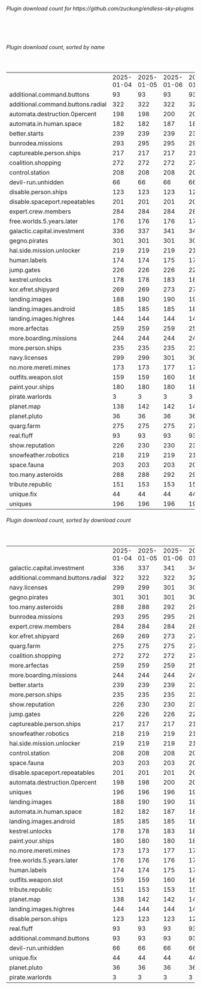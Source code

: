 <h6>Plugin download count for https://github.com/zuckung/endless-sky-plugins</h6><br>
<br>
<h6>Plugin download count, sorted by name</h6><sub><sup><br>
<table>
	<tr>
		<td></td>
		<td>2025-01-04</td>
		<td>2025-01-05</td>
		<td>2025-01-06</td>
		<td>2025-01-07</td>
		<td>2025-01-08</td>
		<td>2025-01-09</td>
		<td>2025-01-10</td>
		<td>today +</td>
	</tr>
	<tr>
		<td>additional.command.buttons</td>
		<td>93</td>
		<td>93</td>
		<td>93</td>
		<td>93</td>
		<td>93</td>
		<td>93</td>
		<td>93</td>
		<td></td>
	</tr>
	<tr>
		<td>additional.command.buttons.radial</td>
		<td>322</td>
		<td>322</td>
		<td>322</td>
		<td>322</td>
		<td>322</td>
		<td>322</td>
		<td>324</td>
		<td>+ 2</td>
	</tr>
	<tr>
		<td>automata.destruction.0percent</td>
		<td>198</td>
		<td>198</td>
		<td>200</td>
		<td>201</td>
		<td>201</td>
		<td>201</td>
		<td>203</td>
		<td>+ 2</td>
	</tr>
	<tr>
		<td>automata.in.human.space</td>
		<td>182</td>
		<td>182</td>
		<td>187</td>
		<td>187</td>
		<td>187</td>
		<td>189</td>
		<td>193</td>
		<td>+ 4</td>
	</tr>
	<tr>
		<td>better.starts</td>
		<td>239</td>
		<td>239</td>
		<td>239</td>
		<td>239</td>
		<td>239</td>
		<td>239</td>
		<td>243</td>
		<td>+ 4</td>
	</tr>
	<tr>
		<td>bunrodea.missions</td>
		<td>293</td>
		<td>295</td>
		<td>295</td>
		<td>296</td>
		<td>296</td>
		<td>296</td>
		<td>298</td>
		<td>+ 2</td>
	</tr>
	<tr>
		<td>captureable.person.ships</td>
		<td>217</td>
		<td>217</td>
		<td>217</td>
		<td>219</td>
		<td>219</td>
		<td>219</td>
		<td>223</td>
		<td>+ 4</td>
	</tr>
	<tr>
		<td>coalition.shopping</td>
		<td>272</td>
		<td>272</td>
		<td>272</td>
		<td>273</td>
		<td>273</td>
		<td>273</td>
		<td>275</td>
		<td>+ 2</td>
	</tr>
	<tr>
		<td>control.station</td>
		<td>208</td>
		<td>208</td>
		<td>208</td>
		<td>208</td>
		<td>208</td>
		<td>208</td>
		<td>212</td>
		<td>+ 4</td>
	</tr>
	<tr>
		<td>devil-run.unhidden</td>
		<td>66</td>
		<td>66</td>
		<td>66</td>
		<td>66</td>
		<td>66</td>
		<td>66</td>
		<td>66</td>
		<td></td>
	</tr>
	<tr>
		<td>disable.person.ships</td>
		<td>123</td>
		<td>123</td>
		<td>123</td>
		<td>123</td>
		<td>123</td>
		<td>123</td>
		<td>123</td>
		<td></td>
	</tr>
	<tr>
		<td>disable.spaceport.repeatables</td>
		<td>201</td>
		<td>201</td>
		<td>201</td>
		<td>201</td>
		<td>203</td>
		<td>203</td>
		<td>203</td>
		<td></td>
	</tr>
	<tr>
		<td>expert.crew.members</td>
		<td>284</td>
		<td>284</td>
		<td>284</td>
		<td>287</td>
		<td>287</td>
		<td>287</td>
		<td>291</td>
		<td>+ 4</td>
	</tr>
	<tr>
		<td>free.worlds.5.years.later</td>
		<td>176</td>
		<td>176</td>
		<td>176</td>
		<td>176</td>
		<td>176</td>
		<td>176</td>
		<td>178</td>
		<td>+ 2</td>
	</tr>
	<tr>
		<td>galactic.capital.investment</td>
		<td>336</td>
		<td>337</td>
		<td>341</td>
		<td>341</td>
		<td>341</td>
		<td>343</td>
		<td>349</td>
		<td>+ 6</td>
	</tr>
	<tr>
		<td>gegno.pirates</td>
		<td>301</td>
		<td>301</td>
		<td>301</td>
		<td>302</td>
		<td>302</td>
		<td>302</td>
		<td>304</td>
		<td>+ 2</td>
	</tr>
	<tr>
		<td>hai.side.mission.unlocker</td>
		<td>219</td>
		<td>219</td>
		<td>219</td>
		<td>219</td>
		<td>219</td>
		<td>219</td>
		<td>219</td>
		<td></td>
	</tr>
	<tr>
		<td>human.labels</td>
		<td>174</td>
		<td>174</td>
		<td>175</td>
		<td>175</td>
		<td>175</td>
		<td>175</td>
		<td>177</td>
		<td>+ 2</td>
	</tr>
	<tr>
		<td>jump.gates</td>
		<td>226</td>
		<td>226</td>
		<td>226</td>
		<td>226</td>
		<td>226</td>
		<td>226</td>
		<td>228</td>
		<td>+ 2</td>
	</tr>
	<tr>
		<td>kestrel.unlocks</td>
		<td>178</td>
		<td>178</td>
		<td>183</td>
		<td>183</td>
		<td>183</td>
		<td>185</td>
		<td>189</td>
		<td>+ 4</td>
	</tr>
	<tr>
		<td>kor.efret.shipyard</td>
		<td>269</td>
		<td>269</td>
		<td>273</td>
		<td>273</td>
		<td>273</td>
		<td>275</td>
		<td>283</td>
		<td>+ 8</td>
	</tr>
	<tr>
		<td>landing.images</td>
		<td>188</td>
		<td>190</td>
		<td>190</td>
		<td>192</td>
		<td>192</td>
		<td>192</td>
		<td>196</td>
		<td>+ 4</td>
	</tr>
	<tr>
		<td>landing.images.android</td>
		<td>185</td>
		<td>185</td>
		<td>185</td>
		<td>185</td>
		<td>187</td>
		<td>187</td>
		<td>189</td>
		<td>+ 2</td>
	</tr>
	<tr>
		<td>landing.images.highres</td>
		<td>144</td>
		<td>144</td>
		<td>144</td>
		<td>144</td>
		<td>144</td>
		<td>144</td>
		<td>146</td>
		<td>+ 2</td>
	</tr>
	<tr>
		<td>more.arfectas</td>
		<td>259</td>
		<td>259</td>
		<td>259</td>
		<td>259</td>
		<td>259</td>
		<td>259</td>
		<td>263</td>
		<td>+ 4</td>
	</tr>
	<tr>
		<td>more.boarding.missions</td>
		<td>244</td>
		<td>244</td>
		<td>244</td>
		<td>244</td>
		<td>244</td>
		<td>246</td>
		<td>248</td>
		<td>+ 2</td>
	</tr>
	<tr>
		<td>more.person.ships</td>
		<td>235</td>
		<td>235</td>
		<td>235</td>
		<td>235</td>
		<td>235</td>
		<td>235</td>
		<td>239</td>
		<td>+ 4</td>
	</tr>
	<tr>
		<td>navy.licenses</td>
		<td>299</td>
		<td>299</td>
		<td>301</td>
		<td>302</td>
		<td>302</td>
		<td>304</td>
		<td>306</td>
		<td>+ 2</td>
	</tr>
	<tr>
		<td>no.more.mereti.mines</td>
		<td>173</td>
		<td>173</td>
		<td>177</td>
		<td>177</td>
		<td>177</td>
		<td>179</td>
		<td>181</td>
		<td>+ 2</td>
	</tr>
	<tr>
		<td>outfits.weapon.slot</td>
		<td>159</td>
		<td>159</td>
		<td>160</td>
		<td>160</td>
		<td>160</td>
		<td>160</td>
		<td>164</td>
		<td>+ 4</td>
	</tr>
	<tr>
		<td>paint.your.ships</td>
		<td>180</td>
		<td>180</td>
		<td>180</td>
		<td>180</td>
		<td>180</td>
		<td>180</td>
		<td>182</td>
		<td>+ 2</td>
	</tr>
	<tr>
		<td>pirate.warlords</td>
		<td>3</td>
		<td>3</td>
		<td>3</td>
		<td>3</td>
		<td>3</td>
		<td>3</td>
		<td>3</td>
		<td></td>
	</tr>
	<tr>
		<td>planet.map</td>
		<td>138</td>
		<td>142</td>
		<td>142</td>
		<td>142</td>
		<td>142</td>
		<td>142</td>
		<td>146</td>
		<td>+ 4</td>
	</tr>
	<tr>
		<td>planet.pluto</td>
		<td>36</td>
		<td>36</td>
		<td>36</td>
		<td>36</td>
		<td>36</td>
		<td>36</td>
		<td>38</td>
		<td>+ 2</td>
	</tr>
	<tr>
		<td>quarg.farm</td>
		<td>275</td>
		<td>275</td>
		<td>275</td>
		<td>275</td>
		<td>275</td>
		<td>275</td>
		<td>279</td>
		<td>+ 4</td>
	</tr>
	<tr>
		<td>real.fluff</td>
		<td>93</td>
		<td>93</td>
		<td>93</td>
		<td>93</td>
		<td>93</td>
		<td>93</td>
		<td>93</td>
		<td></td>
	</tr>
	<tr>
		<td>show.reputation</td>
		<td>226</td>
		<td>230</td>
		<td>230</td>
		<td>230</td>
		<td>232</td>
		<td>232</td>
		<td>232</td>
		<td></td>
	</tr>
	<tr>
		<td>snowfeather.robotics</td>
		<td>218</td>
		<td>219</td>
		<td>219</td>
		<td>219</td>
		<td>219</td>
		<td>219</td>
		<td>221</td>
		<td>+ 2</td>
	</tr>
	<tr>
		<td>space.fauna</td>
		<td>203</td>
		<td>203</td>
		<td>203</td>
		<td>203</td>
		<td>203</td>
		<td>203</td>
		<td>205</td>
		<td>+ 2</td>
	</tr>
	<tr>
		<td>too.many.asteroids</td>
		<td>288</td>
		<td>288</td>
		<td>292</td>
		<td>292</td>
		<td>294</td>
		<td>298</td>
		<td>302</td>
		<td>+ 4</td>
	</tr>
	<tr>
		<td>tribute.republic</td>
		<td>151</td>
		<td>153</td>
		<td>153</td>
		<td>153</td>
		<td>153</td>
		<td>153</td>
		<td>157</td>
		<td>+ 4</td>
	</tr>
	<tr>
		<td>unique.fix</td>
		<td>44</td>
		<td>44</td>
		<td>44</td>
		<td>44</td>
		<td>44</td>
		<td>44</td>
		<td>44</td>
		<td></td>
	</tr>
	<tr>
		<td>uniques</td>
		<td>196</td>
		<td>196</td>
		<td>196</td>
		<td>196</td>
		<td>196</td>
		<td>196</td>
		<td>198</td>
		<td>+ 2</td>
	</tr>
</table>
</sub></sup>
<h6>Plugin download count, sorted by download count</h6><sub><sup><br>
<table>
	<tr>
		<td></td>
		<td>2025-01-04</td>
		<td>2025-01-05</td>
		<td>2025-01-06</td>
		<td>2025-01-07</td>
		<td>2025-01-08</td>
		<td>2025-01-09</td>
		<td>2025-01-10</td>
		<td>today +</td>
	</tr>
	<tr>
		<td>galactic.capital.investment</td>
		<td>336</td>
		<td>337</td>
		<td>341</td>
		<td>341</td>
		<td>341</td>
		<td>343</td>
		<td>349</td>
		<td>+ 6</td>
	</tr>
	<tr>
		<td>additional.command.buttons.radial</td>
		<td>322</td>
		<td>322</td>
		<td>322</td>
		<td>322</td>
		<td>322</td>
		<td>322</td>
		<td>324</td>
		<td>+ 2</td>
	</tr>
	<tr>
		<td>navy.licenses</td>
		<td>299</td>
		<td>299</td>
		<td>301</td>
		<td>302</td>
		<td>302</td>
		<td>304</td>
		<td>306</td>
		<td>+ 2</td>
	</tr>
	<tr>
		<td>gegno.pirates</td>
		<td>301</td>
		<td>301</td>
		<td>301</td>
		<td>302</td>
		<td>302</td>
		<td>302</td>
		<td>304</td>
		<td>+ 2</td>
	</tr>
	<tr>
		<td>too.many.asteroids</td>
		<td>288</td>
		<td>288</td>
		<td>292</td>
		<td>292</td>
		<td>294</td>
		<td>298</td>
		<td>302</td>
		<td>+ 4</td>
	</tr>
	<tr>
		<td>bunrodea.missions</td>
		<td>293</td>
		<td>295</td>
		<td>295</td>
		<td>296</td>
		<td>296</td>
		<td>296</td>
		<td>298</td>
		<td>+ 2</td>
	</tr>
	<tr>
		<td>expert.crew.members</td>
		<td>284</td>
		<td>284</td>
		<td>284</td>
		<td>287</td>
		<td>287</td>
		<td>287</td>
		<td>291</td>
		<td>+ 4</td>
	</tr>
	<tr>
		<td>kor.efret.shipyard</td>
		<td>269</td>
		<td>269</td>
		<td>273</td>
		<td>273</td>
		<td>273</td>
		<td>275</td>
		<td>283</td>
		<td>+ 8</td>
	</tr>
	<tr>
		<td>quarg.farm</td>
		<td>275</td>
		<td>275</td>
		<td>275</td>
		<td>275</td>
		<td>275</td>
		<td>275</td>
		<td>279</td>
		<td>+ 4</td>
	</tr>
	<tr>
		<td>coalition.shopping</td>
		<td>272</td>
		<td>272</td>
		<td>272</td>
		<td>273</td>
		<td>273</td>
		<td>273</td>
		<td>275</td>
		<td>+ 2</td>
	</tr>
	<tr>
		<td>more.arfectas</td>
		<td>259</td>
		<td>259</td>
		<td>259</td>
		<td>259</td>
		<td>259</td>
		<td>259</td>
		<td>263</td>
		<td>+ 4</td>
	</tr>
	<tr>
		<td>more.boarding.missions</td>
		<td>244</td>
		<td>244</td>
		<td>244</td>
		<td>244</td>
		<td>244</td>
		<td>246</td>
		<td>248</td>
		<td>+ 2</td>
	</tr>
	<tr>
		<td>better.starts</td>
		<td>239</td>
		<td>239</td>
		<td>239</td>
		<td>239</td>
		<td>239</td>
		<td>239</td>
		<td>243</td>
		<td>+ 4</td>
	</tr>
	<tr>
		<td>more.person.ships</td>
		<td>235</td>
		<td>235</td>
		<td>235</td>
		<td>235</td>
		<td>235</td>
		<td>235</td>
		<td>239</td>
		<td>+ 4</td>
	</tr>
	<tr>
		<td>show.reputation</td>
		<td>226</td>
		<td>230</td>
		<td>230</td>
		<td>230</td>
		<td>232</td>
		<td>232</td>
		<td>232</td>
		<td></td>
	</tr>
	<tr>
		<td>jump.gates</td>
		<td>226</td>
		<td>226</td>
		<td>226</td>
		<td>226</td>
		<td>226</td>
		<td>226</td>
		<td>228</td>
		<td>+ 2</td>
	</tr>
	<tr>
		<td>captureable.person.ships</td>
		<td>217</td>
		<td>217</td>
		<td>217</td>
		<td>219</td>
		<td>219</td>
		<td>219</td>
		<td>223</td>
		<td>+ 4</td>
	</tr>
	<tr>
		<td>snowfeather.robotics</td>
		<td>218</td>
		<td>219</td>
		<td>219</td>
		<td>219</td>
		<td>219</td>
		<td>219</td>
		<td>221</td>
		<td>+ 2</td>
	</tr>
	<tr>
		<td>hai.side.mission.unlocker</td>
		<td>219</td>
		<td>219</td>
		<td>219</td>
		<td>219</td>
		<td>219</td>
		<td>219</td>
		<td>219</td>
		<td></td>
	</tr>
	<tr>
		<td>control.station</td>
		<td>208</td>
		<td>208</td>
		<td>208</td>
		<td>208</td>
		<td>208</td>
		<td>208</td>
		<td>212</td>
		<td>+ 4</td>
	</tr>
	<tr>
		<td>space.fauna</td>
		<td>203</td>
		<td>203</td>
		<td>203</td>
		<td>203</td>
		<td>203</td>
		<td>203</td>
		<td>205</td>
		<td>+ 2</td>
	</tr>
	<tr>
		<td>disable.spaceport.repeatables</td>
		<td>201</td>
		<td>201</td>
		<td>201</td>
		<td>201</td>
		<td>203</td>
		<td>203</td>
		<td>203</td>
		<td></td>
	</tr>
	<tr>
		<td>automata.destruction.0percent</td>
		<td>198</td>
		<td>198</td>
		<td>200</td>
		<td>201</td>
		<td>201</td>
		<td>201</td>
		<td>203</td>
		<td>+ 2</td>
	</tr>
	<tr>
		<td>uniques</td>
		<td>196</td>
		<td>196</td>
		<td>196</td>
		<td>196</td>
		<td>196</td>
		<td>196</td>
		<td>198</td>
		<td>+ 2</td>
	</tr>
	<tr>
		<td>landing.images</td>
		<td>188</td>
		<td>190</td>
		<td>190</td>
		<td>192</td>
		<td>192</td>
		<td>192</td>
		<td>196</td>
		<td>+ 4</td>
	</tr>
	<tr>
		<td>automata.in.human.space</td>
		<td>182</td>
		<td>182</td>
		<td>187</td>
		<td>187</td>
		<td>187</td>
		<td>189</td>
		<td>193</td>
		<td>+ 4</td>
	</tr>
	<tr>
		<td>landing.images.android</td>
		<td>185</td>
		<td>185</td>
		<td>185</td>
		<td>185</td>
		<td>187</td>
		<td>187</td>
		<td>189</td>
		<td>+ 2</td>
	</tr>
	<tr>
		<td>kestrel.unlocks</td>
		<td>178</td>
		<td>178</td>
		<td>183</td>
		<td>183</td>
		<td>183</td>
		<td>185</td>
		<td>189</td>
		<td>+ 4</td>
	</tr>
	<tr>
		<td>paint.your.ships</td>
		<td>180</td>
		<td>180</td>
		<td>180</td>
		<td>180</td>
		<td>180</td>
		<td>180</td>
		<td>182</td>
		<td>+ 2</td>
	</tr>
	<tr>
		<td>no.more.mereti.mines</td>
		<td>173</td>
		<td>173</td>
		<td>177</td>
		<td>177</td>
		<td>177</td>
		<td>179</td>
		<td>181</td>
		<td>+ 2</td>
	</tr>
	<tr>
		<td>free.worlds.5.years.later</td>
		<td>176</td>
		<td>176</td>
		<td>176</td>
		<td>176</td>
		<td>176</td>
		<td>176</td>
		<td>178</td>
		<td>+ 2</td>
	</tr>
	<tr>
		<td>human.labels</td>
		<td>174</td>
		<td>174</td>
		<td>175</td>
		<td>175</td>
		<td>175</td>
		<td>175</td>
		<td>177</td>
		<td>+ 2</td>
	</tr>
	<tr>
		<td>outfits.weapon.slot</td>
		<td>159</td>
		<td>159</td>
		<td>160</td>
		<td>160</td>
		<td>160</td>
		<td>160</td>
		<td>164</td>
		<td>+ 4</td>
	</tr>
	<tr>
		<td>tribute.republic</td>
		<td>151</td>
		<td>153</td>
		<td>153</td>
		<td>153</td>
		<td>153</td>
		<td>153</td>
		<td>157</td>
		<td>+ 4</td>
	</tr>
	<tr>
		<td>planet.map</td>
		<td>138</td>
		<td>142</td>
		<td>142</td>
		<td>142</td>
		<td>142</td>
		<td>142</td>
		<td>146</td>
		<td>+ 4</td>
	</tr>
	<tr>
		<td>landing.images.highres</td>
		<td>144</td>
		<td>144</td>
		<td>144</td>
		<td>144</td>
		<td>144</td>
		<td>144</td>
		<td>146</td>
		<td>+ 2</td>
	</tr>
	<tr>
		<td>disable.person.ships</td>
		<td>123</td>
		<td>123</td>
		<td>123</td>
		<td>123</td>
		<td>123</td>
		<td>123</td>
		<td>123</td>
		<td></td>
	</tr>
	<tr>
		<td>real.fluff</td>
		<td>93</td>
		<td>93</td>
		<td>93</td>
		<td>93</td>
		<td>93</td>
		<td>93</td>
		<td>93</td>
		<td></td>
	</tr>
	<tr>
		<td>additional.command.buttons</td>
		<td>93</td>
		<td>93</td>
		<td>93</td>
		<td>93</td>
		<td>93</td>
		<td>93</td>
		<td>93</td>
		<td></td>
	</tr>
	<tr>
		<td>devil-run.unhidden</td>
		<td>66</td>
		<td>66</td>
		<td>66</td>
		<td>66</td>
		<td>66</td>
		<td>66</td>
		<td>66</td>
		<td></td>
	</tr>
	<tr>
		<td>unique.fix</td>
		<td>44</td>
		<td>44</td>
		<td>44</td>
		<td>44</td>
		<td>44</td>
		<td>44</td>
		<td>44</td>
		<td></td>
	</tr>
	<tr>
		<td>planet.pluto</td>
		<td>36</td>
		<td>36</td>
		<td>36</td>
		<td>36</td>
		<td>36</td>
		<td>36</td>
		<td>38</td>
		<td>+ 2</td>
	</tr>
	<tr>
		<td>pirate.warlords</td>
		<td>3</td>
		<td>3</td>
		<td>3</td>
		<td>3</td>
		<td>3</td>
		<td>3</td>
		<td>3</td>
		<td></td>
	</tr>
</table>
</sub></sup>
